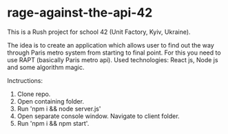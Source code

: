 # rage-against-the-api-42

This is a Rush project for school 42 (Unit Factory, Kyiv, Ukraine).

The idea is to create an application which allows user to find out the way through Paris metro system from starting to final point. For this you need to use RAPT (basically Paris metro api). Used technologies: React js, Node js and some algorithm magic.

Inctructions:
1. Clone repo.
2. Open containing folder.
3. Run 'npm i && node server.js'
4. Open separate console window. Navigate to client folder.
5. Run 'npm i && npm start'.
